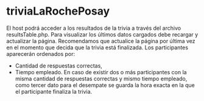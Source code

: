 # triviaLaRochePosay

El host podrá acceder a los resultados de la trivia a través del archivo resultsTable.php. Para visualizar los últimos datos cargados debe recargar y actualizar la página. Recomendamos que actualice la página por última vez en el momento que decida que la trivia está finalizada.
Los participantes aparecerán ordenados por: 
- Cantidad de respuestas correctas,
- Tiempo empleado.
En caso de existir dos o más participantes con la misma cantidad de respuestas correctas y mismo tiempo empleado, como tercer dato para el desempate se guarda la hora exacta en la que el participante finaliza la trivia.